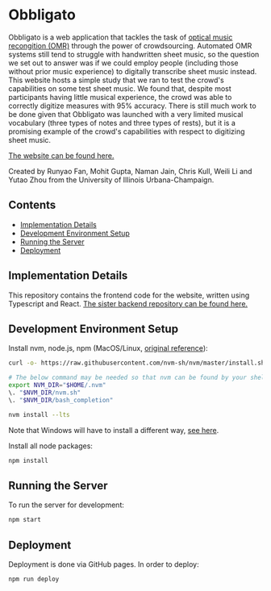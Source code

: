 # Obbligato

Obbligato is a web application that tackles the task of [optical music recongition (OMR)](https://en.wikipedia.org/wiki/Optical_music_recognition) through the power of crowdsourcing. Automated OMR systems still tend to struggle with handwritten sheet music, so the question we set out to answer was if we could employ people (including those without prior music experience) to digitally transcribe sheet music instead. This website hosts a simple study that we ran to test the crowd's capabilities on some test sheet music. We found that, despite most participants having little musical experience, the crowd was able to correctly digitize measures with 95% accuracy. There is still much work to be done given that Obbligato was launched with a very limited musical vocabulary (three types of notes and three types of rests), but it is a promising example of the crowd's capabilities with respect to digitizing sheet music.

[The website can be found here.](https://cs-565-sp-2023.github.io/Obbligato/)

Created by Runyao Fan, Mohit Gupta, Naman Jain, Chris Kull, Weili Li and Yutao Zhou from the University of Illinois Urbana-Champaign. 

## Contents

- [Implementation Details](#implementation-details)
- [Development Environment Setup](#development-environment-setup)
- [Running the Server](#running-the-server)
- [Deployment](#deployment)

## Implementation Details

This repository contains the frontend code for the website, written using Typescript and React. [The sister backend repository can be found here.](https://github.com/CS-565-SP-2023/Obbligato-backend)

## Development Environment Setup

Install nvm, node.js, npm (MacOS/Linux, [original reference](https://learn.microsoft.com/en-us/windows/dev-environment/javascript/nodejs-on-wsl)):
```bash
curl -o- https://raw.githubusercontent.com/nvm-sh/nvm/master/install.sh | bash

# The below command may be needed so that nvm can be found by your shell
export NVM_DIR="$HOME/.nvm"
\. "$NVM_DIR/nvm.sh"
\. "$NVM_DIR/bash_completion"

nvm install --lts
```

Note that Windows will have to install a different way, [see here](https://github.com/coreybutler/nvm-windows).

Install all node packages:
```bash
npm install
```

## Running the Server

To run the server for development:
```bash
npm start
```

## Deployment

Deployment is done via GitHub pages. In order to deploy:
```bash
npm run deploy
```